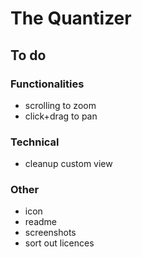 #  The Quantizer
## To do
### Functionalities

* scrolling to zoom
* click+drag to pan

### Technical

* cleanup custom view


### Other

* icon
* readme
* screenshots
* sort out licences
